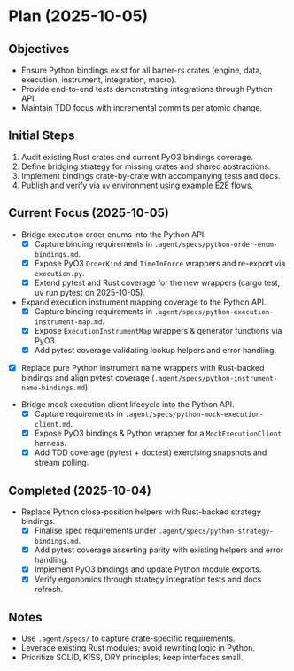 # Plan (2025-10-05)

## Objectives
- Ensure Python bindings exist for all barter-rs crates (engine, data, execution, instrument, integration, macro).
- Provide end-to-end tests demonstrating integrations through Python API.
- Maintain TDD focus with incremental commits per atomic change.

## Initial Steps
1. Audit existing Rust crates and current PyO3 bindings coverage.
2. Define bridging strategy for missing crates and shared abstractions.
3. Implement bindings crate-by-crate with accompanying tests and docs.
4. Publish and verify via `uv` environment using example E2E flows.

## Current Focus (2025-10-05)
- Bridge execution order enums into the Python API.
  - [x] Capture binding requirements in `.agent/specs/python-order-enum-bindings.md`.
  - [x] Expose PyO3 `OrderKind` and `TimeInForce` wrappers and re-export via `execution.py`.
  - [x] Extend pytest and Rust coverage for the new wrappers (cargo test, uv run pytest on 2025-10-05).
- Expand execution instrument mapping coverage to the Python API.
  - [x] Capture binding requirements in `.agent/specs/python-execution-instrument-map.md`.
  - [x] Expose `ExecutionInstrumentMap` wrappers & generator functions via PyO3.
  - [x] Add pytest coverage validating lookup helpers and error handling.
- [x] Replace pure Python instrument name wrappers with Rust-backed bindings and align pytest
  coverage (`.agent/specs/python-instrument-name-bindings.md`).
- Bridge mock execution client lifecycle into the Python API.
  - [x] Capture requirements in `.agent/specs/python-mock-execution-client.md`.
  - [x] Expose PyO3 bindings & Python wrapper for a `MockExecutionClient` harness.
  - [x] Add TDD coverage (pytest + doctest) exercising snapshots and stream polling.

## Completed (2025-10-04)
- Replace Python close-position helpers with Rust-backed strategy bindings.
  - [x] Finalise spec requirements under `.agent/specs/python-strategy-bindings.md`.
  - [x] Add pytest coverage asserting parity with existing helpers and error handling.
  - [x] Implement PyO3 bindings and update Python module exports.
  - [x] Verify ergonomics through strategy integration tests and docs refresh.

## Notes
- Use `.agent/specs/` to capture crate-specific requirements.
- Leverage existing Rust modules; avoid rewriting logic in Python.
- Prioritize SOLID, KISS, DRY principles; keep interfaces small.
